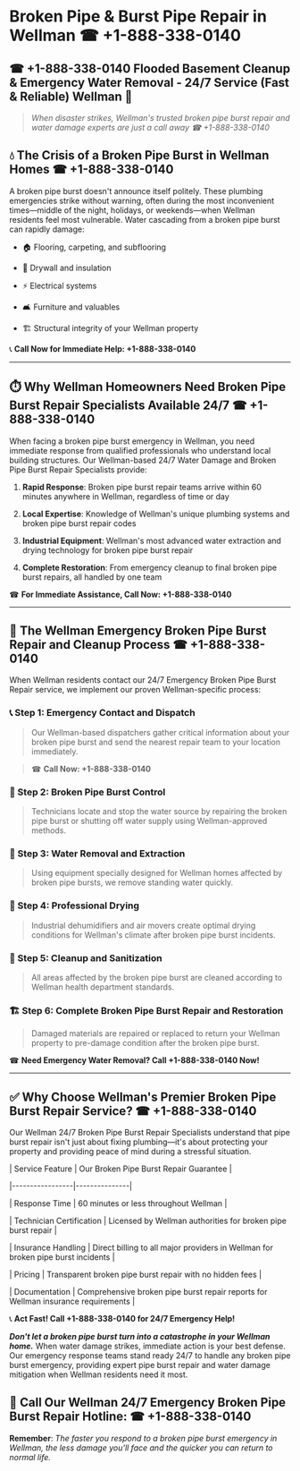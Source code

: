 # Broken Pipe & Burst Pipe Repair in Wellman ☎ +1-888-338-0140  
## ☎ +1-888-338-0140 Flooded Basement Cleanup & Emergency Water Removal - 24/7 Service (Fast & Reliable) Wellman 🚨  

> *When disaster strikes, Wellman's trusted broken pipe burst repair and water damage experts are just a call away ☎ +1-888-338-0140*  

## 💧 The Crisis of a Broken Pipe Burst in Wellman Homes ☎ +1-888-338-0140  

A broken pipe burst doesn't announce itself politely. These plumbing emergencies strike without warning, often during the most inconvenient times—middle of the night, holidays, or weekends—when Wellman residents feel most vulnerable. Water cascading from a broken pipe burst can rapidly damage:  

* 🏠 Flooring, carpeting, and subflooring  
* 🧱 Drywall and insulation  
* ⚡ Electrical systems  
* 🛋️ Furniture and valuables  
* 🏗️ Structural integrity of your Wellman property  

📞 **Call Now for Immediate Help: +1-888-338-0140**  

---  

## ⏱️ Why Wellman Homeowners Need Broken Pipe Burst Repair Specialists Available 24/7 ☎ +1-888-338-0140  

When facing a broken pipe burst emergency in Wellman, you need immediate response from qualified professionals who understand local building structures. Our Wellman-based 24/7 Water Damage and Broken Pipe Burst Repair Specialists provide:  

1. **Rapid Response**: Broken pipe burst repair teams arrive within 60 minutes anywhere in Wellman, regardless of time or day  
2. **Local Expertise**: Knowledge of Wellman's unique plumbing systems and broken pipe burst repair codes  
3. **Industrial Equipment**: Wellman's most advanced water extraction and drying technology for broken pipe burst repair  
4. **Complete Restoration**: From emergency cleanup to final broken pipe burst repairs, all handled by one team  

☎ **For Immediate Assistance, Call Now: +1-888-338-0140**  

---  

## 🔧 The Wellman Emergency Broken Pipe Burst Repair and Cleanup Process ☎ +1-888-338-0140  

When Wellman residents contact our 24/7 Emergency Broken Pipe Burst Repair service, we implement our proven Wellman-specific process:  

### 📞 Step 1: Emergency Contact and Dispatch  
> Our Wellman-based dispatchers gather critical information about your broken pipe burst and send the nearest repair team to your location immediately.  
> ☎ **Call Now: +1-888-338-0140**  

### 🚿 Step 2: Broken Pipe Burst Control  
> Technicians locate and stop the water source by repairing the broken pipe burst or shutting off water supply using Wellman-approved methods.  

### 🌊 Step 3: Water Removal and Extraction  
> Using equipment specially designed for Wellman homes affected by broken pipe bursts, we remove standing water quickly.  

### 💨 Step 4: Professional Drying  
> Industrial dehumidifiers and air movers create optimal drying conditions for Wellman's climate after broken pipe burst incidents.  

### 🧼 Step 5: Cleanup and Sanitization  
> All areas affected by the broken pipe burst are cleaned according to Wellman health department standards.  

### 🏗️ Step 6: Complete Broken Pipe Burst Repair and Restoration  
> Damaged materials are repaired or replaced to return your Wellman property to pre-damage condition after the broken pipe burst.  

☎ **Need Emergency Water Removal? Call +1-888-338-0140 Now!**  

---  

## ✅ Why Choose Wellman's Premier Broken Pipe Burst Repair Service? ☎ +1-888-338-0140  

Our Wellman 24/7 Broken Pipe Burst Repair Specialists understand that pipe burst repair isn't just about fixing plumbing—it's about protecting your property and providing peace of mind during a stressful situation.  

| Service Feature | Our Broken Pipe Burst Repair Guarantee |  
|-----------------|---------------|  
| Response Time | 60 minutes or less throughout Wellman |  
| Technician Certification | Licensed by Wellman authorities for broken pipe burst repair |  
| Insurance Handling | Direct billing to all major providers in Wellman for broken pipe burst incidents |  
| Pricing | Transparent broken pipe burst repair with no hidden fees |  
| Documentation | Comprehensive broken pipe burst repair reports for Wellman insurance requirements |  

📞 **Act Fast! Call +1-888-338-0140 for 24/7 Emergency Help!**  

***Don't let a broken pipe burst turn into a catastrophe in your Wellman home.*** When water damage strikes, immediate action is your best defense. Our emergency response teams stand ready 24/7 to handle any broken pipe burst emergency, providing expert pipe burst repair and water damage mitigation when Wellman residents need it most.  

## 📱 Call Our Wellman 24/7 Emergency Broken Pipe Burst Repair Hotline: ☎ +1-888-338-0140  

**Remember**: *The faster you respond to a broken pipe burst emergency in Wellman, the less damage you'll face and the quicker you can return to normal life.*